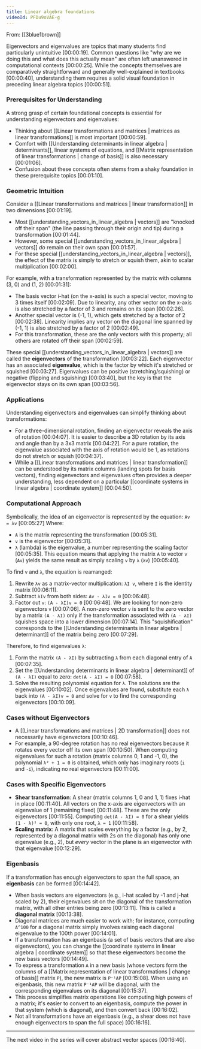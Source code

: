 ```yaml
---
title: Linear algebra foundations
videoId: PFDu9oVAE-g
---
```


From: [[3blue1brown]] <br/> 

Eigenvectors and eigenvalues are topics that many students find particularly unintuitive <a class="yt-timestamp" data-t="00:00:19">[00:00:19]</a>. Common questions like "why are we doing this and what does this actually mean" are often left unanswered in computational contexts <a class="yt-timestamp" data-t="00:00:25">[00:00:25]</a>. While the concepts themselves are comparatively straightforward and generally well-explained in textbooks <a class="yt-timestamp" data-t="00:00:40">[00:00:40]</a>, understanding them requires a solid visual foundation in preceding linear algebra topics <a class="yt-timestamp" data-t="00:00:51">[00:00:51]</a>.

### Prerequisites for Understanding
A strong grasp of certain foundational concepts is essential for understanding eigenvectors and eigenvalues:
*   Thinking about [[Linear transformations and matrices | matrices as linear transformations]] is most important <a class="yt-timestamp" data-t="00:00:59">[00:00:59]</a>.
*   Comfort with [[Understanding determinants in linear algebra | determinants]], linear systems of equations, and [[Matrix representation of linear transformations | change of basis]] is also necessary <a class="yt-timestamp" data-t="00:01:06">[00:01:06]</a>.
*   Confusion about these concepts often stems from a shaky foundation in these prerequisite topics <a class="yt-timestamp" data-t="00:01:10">[00:01:10]</a>.

### Geometric Intuition
Consider a [[Linear transformations and matrices | linear transformation]] in two dimensions <a class="yt-timestamp" data-t="00:01:19">[00:01:19]</a>.
*   Most [[understanding_vectors_in_linear_algebra | vectors]] are "knocked off their span" (the line passing through their origin and tip) during a transformation <a class="yt-timestamp" data-t="00:01:44">[00:01:44]</a>.
*   However, some special [[understanding_vectors_in_linear_algebra | vectors]] *do* remain on their own span <a class="yt-timestamp" data-t="00:01:57">[00:01:57]</a>.
*   For these special [[understanding_vectors_in_linear_algebra | vectors]], the effect of the matrix is simply to stretch or squish them, akin to scalar multiplication <a class="yt-timestamp" data-t="00:02:00">[00:02:00]</a>.

For example, with a transformation represented by the matrix with columns (3, 0) and (1, 2) <a class="yt-timestamp" data-t="00:01:31">[00:01:31]</a>:
*   The basis vector i-hat (on the x-axis) is such a special vector, moving to 3 times itself <a class="yt-timestamp" data-t="00:02:09">[00:02:09]</a>. Due to linearity, any other vector on the x-axis is also stretched by a factor of 3 and remains on its span <a class="yt-timestamp" data-t="00:02:26">[00:02:26]</a>.
*   Another special vector is (-1, 1), which gets stretched by a factor of 2 <a class="yt-timestamp" data-t="00:02:38">[00:02:38]</a>. Linearity implies any vector on the diagonal line spanned by (-1, 1) is also stretched by a factor of 2 <a class="yt-timestamp" data-t="00:02:49">[00:02:49]</a>.
*   For this transformation, these are the only vectors with this property; all others are rotated off their span <a class="yt-timestamp" data-t="00:02:59">[00:02:59]</a>.

These special [[understanding_vectors_in_linear_algebra | vectors]] are called the **eigenvectors** of the transformation <a class="yt-timestamp" data-t="00:03:22">[00:03:22]</a>. Each eigenvector has an associated **eigenvalue**, which is the factor by which it's stretched or squished <a class="yt-timestamp" data-t="00:03:27">[00:03:27]</a>. Eigenvalues can be positive (stretching/squishing) or negative (flipping and squishing) <a class="yt-timestamp" data-t="00:03:40">[00:03:40]</a>, but the key is that the eigenvector stays on its own span <a class="yt-timestamp" data-t="00:03:56">[00:03:56]</a>.

### Applications
Understanding eigenvectors and eigenvalues can simplify thinking about transformations:
*   For a three-dimensional rotation, finding an eigenvector reveals the axis of rotation <a class="yt-timestamp" data-t="00:04:07">[00:04:07]</a>. It is easier to describe a 3D rotation by its axis and angle than by a 3x3 matrix <a class="yt-timestamp" data-t="00:04:22">[00:04:22]</a>. For a pure rotation, the eigenvalue associated with the axis of rotation would be 1, as rotations do not stretch or squish <a class="yt-timestamp" data-t="00:04:37">[00:04:37]</a>.
*   While a [[Linear transformations and matrices | linear transformation]] can be understood by its matrix columns (landing spots for basis vectors), finding eigenvectors and eigenvalues often provides a deeper understanding, less dependent on a particular [[coordinate systems in linear algebra | coordinate system]] <a class="yt-timestamp" data-t="00:04:50">[00:04:50]</a>.

### Computational Approach
Symbolically, the idea of an eigenvector is represented by the equation:
`Av = λv` <a class="yt-timestamp" data-t="00:05:27">[00:05:27]</a>
Where:
*   `A` is the matrix representing the transformation <a class="yt-timestamp" data-t="00:05:31">[00:05:31]</a>.
*   `v` is the eigenvector <a class="yt-timestamp" data-t="00:05:31">[00:05:31]</a>.
*   `λ` (lambda) is the eigenvalue, a number representing the scaling factor <a class="yt-timestamp" data-t="00:05:35">[00:05:35]</a>.
This equation means that applying the matrix `A` to vector `v` (`Av`) yields the same result as simply scaling `v` by `λ` (`λv`) <a class="yt-timestamp" data-t="00:05:40">[00:05:40]</a>.

To find `v` and `λ`, the equation is rearranged:
1.  Rewrite `λv` as a matrix-vector multiplication: `λI v`, where `I` is the identity matrix <a class="yt-timestamp" data-t="00:06:11">[00:06:11]</a>.
2.  Subtract `λIv` from both sides: `Av - λIv = 0` <a class="yt-timestamp" data-t="00:06:48">[00:06:48]</a>.
3.  Factor out `v`: `(A - λI)v = 0` <a class="yt-timestamp" data-t="00:06:48">[00:06:48]</a>.
We are looking for non-zero eigenvectors `v` <a class="yt-timestamp" data-t="00:07:06">[00:07:06]</a>. A non-zero vector `v` is sent to the zero vector by a matrix `(A - λI)` only if the transformation associated with `(A - λI)` squishes space into a lower dimension <a class="yt-timestamp" data-t="00:07:14">[00:07:14]</a>. This "squishification" corresponds to the [[Understanding determinants in linear algebra | determinant]] of the matrix being zero <a class="yt-timestamp" data-t="00:07:29">[00:07:29]</a>.

Therefore, to find eigenvalues `λ`:
1.  Form the matrix `(A - λI)` by subtracting `λ` from each diagonal entry of `A` <a class="yt-timestamp" data-t="00:07:35">[00:07:35]</a>.
2.  Set the [[Understanding determinants in linear algebra | determinant]] of `(A - λI)` equal to zero: `det(A - λI) = 0` <a class="yt-timestamp" data-t="00:07:58">[00:07:58]</a>.
3.  Solve the resulting polynomial equation for `λ`. The solutions are the eigenvalues <a class="yt-timestamp" data-t="00:10:02">[00:10:02]</a>.
Once eigenvalues are found, substitute each `λ` back into `(A - λI)v = 0` and solve for `v` to find the corresponding eigenvectors <a class="yt-timestamp" data-t="00:10:09">[00:10:09]</a>.

### Cases without Eigenvectors
*   A [[Linear transformations and matrices | 2D transformation]] does not necessarily have eigenvectors <a class="yt-timestamp" data-t="00:10:46">[00:10:46]</a>.
*   For example, a 90-degree rotation has no real eigenvectors because it rotates every vector off its own span <a class="yt-timestamp" data-t="00:10:50">[00:10:50]</a>. When computing eigenvalues for such a rotation (matrix columns 0, 1 and -1, 0), the polynomial `λ² + 1 = 0` is obtained, which only has imaginary roots (`i` and `-i`), indicating no real eigenvectors <a class="yt-timestamp" data-t="00:11:00">[00:11:00]</a>.

### Cases with Specific Eigenvectors
*   **Shear transformation**: A shear (matrix columns 1, 0 and 1, 1) fixes i-hat in place <a class="yt-timestamp" data-t="00:11:40">[00:11:40]</a>. All vectors on the x-axis are eigenvectors with an eigenvalue of 1 (remaining fixed) <a class="yt-timestamp" data-t="00:11:48">[00:11:48]</a>. These are the only eigenvectors <a class="yt-timestamp" data-t="00:11:55">[00:11:55]</a>. Computing `det(A - λI) = 0` for a shear yields `(1 - λ)² = 0`, with only one root, `λ = 1` <a class="yt-timestamp" data-t="00:11:58">[00:11:58]</a>.
*   **Scaling matrix**: A matrix that scales everything by a factor (e.g., by 2, represented by a diagonal matrix with 2s on the diagonal) has only one eigenvalue (e.g., 2), but *every* vector in the plane is an eigenvector with that eigenvalue <a class="yt-timestamp" data-t="00:12:29">[00:12:29]</a>.

### Eigenbasis
If a transformation has enough eigenvectors to span the full space, an **eigenbasis** can be formed <a class="yt-timestamp" data-t="00:14:42">[00:14:42]</a>.
*   When basis vectors are eigenvectors (e.g., i-hat scaled by -1 and j-hat scaled by 2), their eigenvalues sit on the diagonal of the transformation matrix, with all other entries being zero <a class="yt-timestamp" data-t="00:13:11">[00:13:11]</a>. This is called a **diagonal matrix** <a class="yt-timestamp" data-t="00:13:38">[00:13:38]</a>.
*   Diagonal matrices are much easier to work with; for instance, computing `A^100` for a diagonal matrix simply involves raising each diagonal eigenvalue to the 100th power <a class="yt-timestamp" data-t="00:14:01">[00:14:01]</a>.
*   If a transformation has an eigenbasis (a set of basis vectors that are also eigenvectors), you can change the [[coordinate systems in linear algebra | coordinate system]] so that these eigenvectors become the new basis vectors <a class="yt-timestamp" data-t="00:14:49">[00:14:49]</a>.
*   To express a transformation `A` in a new basis (whose vectors form the columns of a [[Matrix representation of linear transformations | change of basis]] matrix `P`), the new matrix is `P⁻¹AP` <a class="yt-timestamp" data-t="00:15:08">[00:15:08]</a>. When using an eigenbasis, this new matrix `P⁻¹AP` will be diagonal, with the corresponding eigenvalues on its diagonal <a class="yt-timestamp" data-t="00:15:37">[00:15:37]</a>.
*   This process simplifies matrix operations like computing high powers of a matrix; it's easier to convert to an eigenbasis, compute the power in that system (which is diagonal), and then convert back <a class="yt-timestamp" data-t="00:16:02">[00:16:02]</a>.
*   Not all transformations have an eigenbasis (e.g., a shear does not have enough eigenvectors to span the full space) <a class="yt-timestamp" data-t="00:16:16">[00:16:16]</a>.

***

The next video in the series will cover abstract vector spaces <a class="yt-timestamp" data-t="00:16:40">[00:16:40]</a>.
